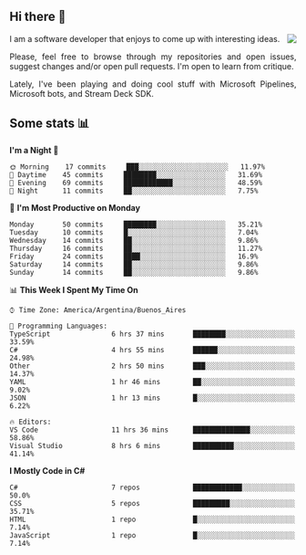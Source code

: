## Hi there :slightly_smiling_face:

<img src="https://github-readme-stats.vercel.app/api?username=victorgrycuk&show_icons=true&count_private=true&title_color=F7941E&icon_color=F7941E" align="right">

<p align="justify">
I am a software developer that enjoys to come up with interesting ideas.
<p/>

<p align= "justify">
Please, feel free to browse through my repositories and open issues, suggest changes and/or open pull requests. I'm open to learn from critique.
<p/>

<p align= "justify">
Lately, I've been playing and doing cool stuff with Microsoft Pipelines, Microsoft bots, and Stream Deck SDK.
<p/>

## Some stats :bar_chart:
<!--START_SECTION:waka-->
**I'm a Night 🦉** 

```text
🌞 Morning    17 commits     ███░░░░░░░░░░░░░░░░░░░░░░   11.97% 
🌆 Daytime    45 commits     ████████░░░░░░░░░░░░░░░░░   31.69% 
🌃 Evening    69 commits     ████████████░░░░░░░░░░░░░   48.59% 
🌙 Night      11 commits     ██░░░░░░░░░░░░░░░░░░░░░░░   7.75%

```
📅 **I'm Most Productive on Monday** 

```text
Monday       50 commits     ████████░░░░░░░░░░░░░░░░░   35.21% 
Tuesday      10 commits     █░░░░░░░░░░░░░░░░░░░░░░░░   7.04% 
Wednesday    14 commits     ██░░░░░░░░░░░░░░░░░░░░░░░   9.86% 
Thursday     16 commits     ██░░░░░░░░░░░░░░░░░░░░░░░   11.27% 
Friday       24 commits     ████░░░░░░░░░░░░░░░░░░░░░   16.9% 
Saturday     14 commits     ██░░░░░░░░░░░░░░░░░░░░░░░   9.86% 
Sunday       14 commits     ██░░░░░░░░░░░░░░░░░░░░░░░   9.86%

```


📊 **This Week I Spent My Time On** 

```text
⌚︎ Time Zone: America/Argentina/Buenos_Aires

💬 Programming Languages: 
TypeScript               6 hrs 37 mins       ████████░░░░░░░░░░░░░░░░░   33.59% 
C#                       4 hrs 55 mins       ██████░░░░░░░░░░░░░░░░░░░   24.98% 
Other                    2 hrs 50 mins       ███░░░░░░░░░░░░░░░░░░░░░░   14.37% 
YAML                     1 hr 46 mins        ██░░░░░░░░░░░░░░░░░░░░░░░   9.02% 
JSON                     1 hr 13 mins        █░░░░░░░░░░░░░░░░░░░░░░░░   6.22%

🔥 Editors: 
VS Code                  11 hrs 36 mins      ██████████████░░░░░░░░░░░   58.86% 
Visual Studio            8 hrs 6 mins        ██████████░░░░░░░░░░░░░░░   41.14%

```

**I Mostly Code in C#** 

```text
C#                       7 repos             ████████████░░░░░░░░░░░░░   50.0% 
CSS                      5 repos             █████████░░░░░░░░░░░░░░░░   35.71% 
HTML                     1 repo              █░░░░░░░░░░░░░░░░░░░░░░░░   7.14% 
JavaScript               1 repo              █░░░░░░░░░░░░░░░░░░░░░░░░   7.14%

```



<!--END_SECTION:waka-->
